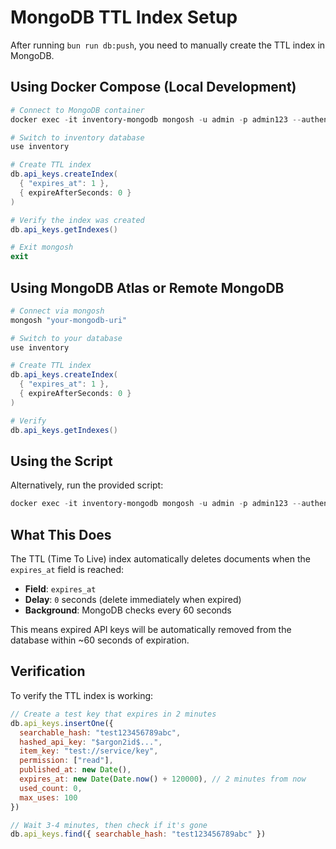 # MongoDB TTL Index Setup

After running `bun run db:push`, you need to manually create the TTL index in MongoDB.

## Using Docker Compose (Local Development)

```powershell
# Connect to MongoDB container
docker exec -it inventory-mongodb mongosh -u admin -p admin123 --authenticationDatabase admin

# Switch to inventory database
use inventory

# Create TTL index
db.api_keys.createIndex(
  { "expires_at": 1 },
  { expireAfterSeconds: 0 }
)

# Verify the index was created
db.api_keys.getIndexes()

# Exit mongosh
exit
```

## Using MongoDB Atlas or Remote MongoDB

```powershell
# Connect via mongosh
mongosh "your-mongodb-uri"

# Switch to your database
use inventory

# Create TTL index
db.api_keys.createIndex(
  { "expires_at": 1 },
  { expireAfterSeconds: 0 }
)

# Verify
db.api_keys.getIndexes()
```

## Using the Script

Alternatively, run the provided script:

```powershell
docker exec -it inventory-mongodb mongosh -u admin -p admin123 --authenticationDatabase admin < scripts/setup-ttl-index.js
```

## What This Does

The TTL (Time To Live) index automatically deletes documents when the `expires_at` field is reached:

- **Field**: `expires_at`
- **Delay**: `0` seconds (delete immediately when expired)
- **Background**: MongoDB checks every 60 seconds

This means expired API keys will be automatically removed from the database within ~60 seconds of expiration.

## Verification

To verify the TTL index is working:

```javascript
// Create a test key that expires in 2 minutes
db.api_keys.insertOne({
  searchable_hash: "test123456789abc",
  hashed_api_key: "$argon2id$...",
  item_key: "test://service/key",
  permission: ["read"],
  published_at: new Date(),
  expires_at: new Date(Date.now() + 120000), // 2 minutes from now
  used_count: 0,
  max_uses: 100
})

// Wait 3-4 minutes, then check if it's gone
db.api_keys.find({ searchable_hash: "test123456789abc" })
```
